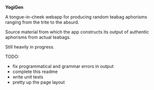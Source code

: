 **YogiGen**

A tongue-in-cheek webapp for producing random teabag aphorisms ranging from the trite to the absurd.

Source material from which the app constructs its output of authentic aphorisms from actual teabags.

Still heavily in progress.

TODO:
- fix programmatical and grammar errors in output
- complete this readme
- write unit tests
- pretty up the page layout
